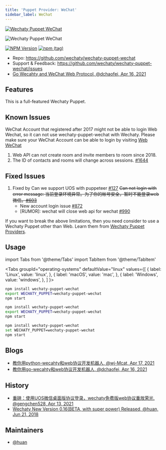 ```yaml
---
title: 'Puppet Provider: WeChat'
sidebar_label: WeChat
---
```


[![Wechaty Puppet WeChat](https://img.shields.io/badge/Puppet-WeChat-blueviolet)](wechat)

![Wechaty Puppet WeChat](https://raw.githubusercontent.com/wechaty/wechaty-puppet-wechat/HEAD/docs/images/wechaty-puppet-wechat.png)

[![NPM Version](https://badge.fury.io/js/wechaty-puppet-wechat.svg)](https://badge.fury.io/js/wechaty-puppet-wechat)
[![npm (tag)](https://img.shields.io/npm/v/wechaty-puppet-wechat/next.svg)](https://www.npmjs.com/package/wechaty-puppet-wechat?activeTab=versions)

- Repo: <https://github.com/wechaty/wechaty-puppet-wechat>
- Support & Feedback: <https://github.com/wechaty/wechaty-puppet-wechat/issues>
- [Go Wecahty and WeChat Web Protocol, @dchaofei, Apr 16, 2021](https://wechaty.js.org/2021/04/16/go-wechaty-use-web/)

## Features

This is a full-featured Wechaty Puppet.

## Known Issues

WeChat Account that registered after 2017 might not be able to login Web Wechat, so it can not use wechaty-puppet-wechat with Wechaty. Please make sure your WeChat Account can be able to login by visiting [Web WeChat](https://web.wechat.com)

1. Web API can not create room and invite members to room since 2018.
1. The ID of contacts and rooms will change across sessions. [#1644](https://github.com/wechaty/wechaty/issues/1644)

## Fixed Issues

1. Fixed by Can we support UOS with puppeteer [#127](https://github.com/wechaty/wechaty-puppet-wechat/issues/127) ~~Can not login with error message: 当前登录环境异常。为了你的帐号安全，暂时不能登录web微信。[#603](https://github.com/wechaty/wechaty/issues/603)~~
    - New account login issue [#872](https://github.com/wechaty/wechaty/issues/872)
    - [RUMOR]: wechat will close web api for wechat [#990](https://github.com/wechaty/wechaty/issues/990)

If you want to break the above limitations, then you need consider to use a Wechaty Puppet other than Web. Learn them from [Wechaty Puppet Providers](puppet-providers/overview.mdx).

## Usage

<!-- MDX import -->
import Tabs from '@theme/Tabs'
import TabItem from '@theme/TabItem'

<Tabs
  groupId="operating-systems"
  defaultValue="linux"
  values={[
    { label: 'Linux',   value: 'linux', },
    { label: 'macOS',   value: 'mac', },
    { label: 'Windows', value: 'windows', },
  ]
}>

<TabItem value="linux">

```sh
npm install wechaty-puppet-wechat
export WECHATY_PUPPET=wechaty-puppet-wechat
npm start
```

</TabItem>
<TabItem value="mac">

```sh
npm install wechaty-puppet-wechat
export WECHATY_PUPPET=wechaty-puppet-wechat
npm start
```

</TabItem>
<TabItem value="windows">

```sh
npm install wechaty-puppet-wechat
set WECHATY_PUPPET=wechaty-puppet-wechat
npm start
```

</TabItem>
</Tabs>

## Blogs

- [教你用python-wecahty和web协议开发机器人, @wj-Mcat, Apr 17, 2021](https://wechaty.js.org/2021/04/17/python-wechaty-use-web/)
- [教你用go-wecahty和web协议开发机器人, @dchaofei, Apr 16, 2021](https://wechaty.js.org/2021/04/16/go-wechaty-use-web/)

## History

- [重磅：使用UOS微信桌面版协议登录，wechaty免费版web协议重放荣光, @gengchen528, Apr 13, 2021](https://wechaty.js.org/2021/04/13/wechaty-uos-web/)
- [Wechaty New Version 0.16(BETA, with super power) Released, @huan, Jun 21, 2018](https://wechaty.js.org/2018/06/21/wechaty-new-release-version-0.16/)

## Maintainers

- [@huan](https://wechaty.js.org/contributors/huan)

